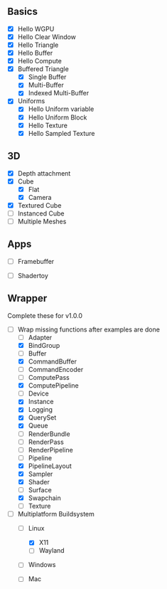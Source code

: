 ## Basics
- [x] Hello WGPU
- [x] Hello Clear Window
- [x] Hello Triangle
- [x] Hello Buffer
- [x] Hello Compute
- [x] Buffered Triangle
  - [x] Single Buffer
  - [x] Multi-Buffer
  - [x] Indexed Multi-Buffer
- [x] Uniforms
  - [x] Hello Uniform variable
  - [x] Hello Uniform Block
  - [x] Hello Texture
  - [x] Hello Sampled Texture

## 3D
- [x] Depth attachment
- [x] Cube
  - [x] Flat
  - [x] Camera
- [x] Textured Cube
- [ ] Instanced Cube
- [ ] Multiple Meshes

## Apps
- [ ] Framebuffer
- [ ] Shadertoy


## Wrapper
Complete these for v1.0.0
- [ ] Wrap missing functions after examples are done
  - [ ] Adapter
  - [x] BindGroup
  - [ ] Buffer
  - [x] CommandBuffer
  - [ ] CommandEncoder
  - [ ] ComputePass
  - [x] ComputePipeline
  - [ ] Device
  - [x] Instance
  - [x] Logging
  - [x] QuerySet
  - [x] Queue
  - [ ] RenderBundle
  - [ ] RenderPass
  - [ ] RenderPipeline
  - [ ] Pipeline
  - [x] PipelineLayout
  - [x] Sampler
  - [x] Shader
  - [ ] Surface
  - [x] Swapchain
  - [ ] Texture
- [ ] Multiplatform Buildsystem
  - [ ] Linux
    - [x] X11
    - [ ] Wayland
  - [ ] Windows
  - [ ] Mac

